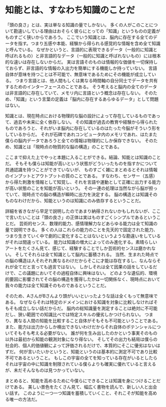 # 知能とは、すなわち知識のことだ

「頭の良さ」とは、実は単なる知識の量でしかない。
多くの人がこのことについて勘違いしている理由はおそらく彼らにとっての「知識」というものの定義がものすごく狭いからであろう。
ここでいう知識とは、脳内に存在する全てのデータを指す。つまり五感や本能、経験から得られる感覚的な情報を含め全て知識と呼んでいる。
なぜかというと、言語的に表現できるデータ（一般的に知識と呼ばれるもの）と非言語的なデータ（一般的に知識と呼ばれないもの）には根本的な違いは存在しないからだ。
実は言語そのものは情報的な価値を一切保持しておらず、非言語的な情報の入出力を簡単にする機能しか持っていない。
言語自体が意味を持つことは不可能で、無意味であるためにその機能が成立している。
つまり言語とは、他人間もしくは異なる時間軸の自分同士でデータを共有するためのインターフェースのことである。
そう考えると脳内の全てのデータは非言語的に存在していて、メモリ内に言語という概念は存在しない。
そのため、「知識」という言葉の定義は「脳内に存在するあらゆるデータ」として問題はない。

知識とは、現在時点における物理的な脳の設計によって存在しているものであって、過去や未来に全く依存しない。
その知識が過去の教育や経験から得られたものであろうと、それがいま脳内に存在しているのはたった今脳がそういう形をしているからだ。
それが石碑であれコンピュータ内のメモリであれ、はたまた僕らの脳内データであろうと全ての情報は物理的にしか保存できない。
そのため、知識とは「現時点の物質的な脳の構造」のことである。

ここまで抑えた上でやっと本題に入ることができる。結論、知能とは知識のことだ。
そもそも僕らは知能が高いという状態がどういったものを指すかについて共通認識を持つことができていないが、
ものすごく雑にまとめるとそれは情報のインプットとアウトプットの質のことである。
すなわち、センサー（五感）から得た刺激を情報として知覚し、それを言語や運動として正確に出力する能力が高い状態のことを知能が高いという。
その一連の処理は当然ながら脳が担っていて、現時点での脳の構造が瞬時に出力を決定する。
脳の構造とは知識そのものなわけだから、知能というのは知識にのみ依存するということだ。

詳細を省きながら早足で説明したのであまり納得されないかもしれないが、ここで言いたいことは「頭の良さ」の正体は実はものすごくシンプルであるということだ。
芸術的センス、数理的能力、感情理解力などあらゆる能力は全て知識の量で説明できる。
多くの人はこれらの能力のことを先天的で固定された能力、つまり生きていく中で劇的に変化することはないというような勘違いをしているがそれは間違っている。
能力は知識の増大によってのみ進化する。素晴らしいアートをたくさん見て、感じて、経験することでしか芸術的センスは磨かれない。
そしてそれらは全て知識として脳内に蓄積される。
当然、生まれた時点での脳の構造は人それぞれ異なるわけだからそこに才能は存在するし、なんならそれが全てだと言っても過言ではない。
しかしそれは全て因果の話をしているだけで、この議題においてその過程自体に興味はない。
どのような遺伝的、環境的要因に影響されてその脳の構造を獲得したかは一切関係なく、現時点において我々の能力は全て知識そのものであるということだ。

そのため、AさんがBさんより頭がいいといったような話は全くもって無意味である。
なぜならそれは特定のドメインにおける知識を対象に比較しなければそもそも成立しない話だからだ。
脳内の総知識量を測定することは絶対に不可能だし、狭い範囲での知識比べでは特定スキルの優劣しかつけられない。
つまり、異なる人間の知能を比較すること自体がそもそも不可能ということである。
また、能力は出力からしか検出できないわけだからそれ自体のポテンシャルについてそもそも考える必要がない。
誰が何を生み出したのかという事実そのもの以外は最初から知能の観測対象になり得ない。
そしてその出力も結局は僕らの社会的、個人的価値観によって評価されるだけで、本質的にそこに優劣はないはずだ。
何が言いたいかというと、知能というのは基本的に測定不可であり比較不可であるということ。
もしこの宇宙の全てを知っている存在がいるとしたらそれは宇宙の中に知識を制限されている僕らよりも確実に優れていると言えるが、未だそんなものは見つかっていない。

まとめると、知能を高めるために今僕らにできることは知識を身につけることだけである。
美しい景色をたくさん見て、幅広く書物を読んで、新しい人と出会い話す。
このように一つ一つ知識を蓄積していくこと、それこそが知能を高める唯一の方法だ。